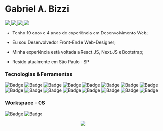 
# Gabriel A. Bizzi

<p align="left">
  <a href="https://www.linkedin.com/in/gabriel-bizzi">
    <img src="https://img.shields.io/badge/LinkedIn-0077B5?style=for-the-badge&logo=linkedin&logoColor=white" />
  </a>

  <a href="https://api.whatsapp.com/send?phone=5511993904809">
    <img src="https://img.shields.io/badge/WhatsApp-25D366?style=for-the-badge&logo=whatsapp&logoColor=white" />
  </a>
  
  <a href="mailto:blitzcorvinato@gmail.com?subject=Subject&body=Message">
    <img src="https://img.shields.io/badge/Gmail-D14836?style=for-the-badge&logo=gmail&logoColor=white" />
  </a>
  
  <a href="https://www.instagram.com/gabriel.bizzi/">
    <img src="https://img.shields.io/badge/Instagram-E4405F?style=for-the-badge&logo=instagram&logoColor=white" />
  </a>
</p>



   * Tenho 19 anos e 4 anos de experiência em Desenvolvimento Web;
   
   * Eu sou Desenvolvedor Front-End e Web-Designer;
   
   * Minha experiência está voltada a React.JS, Next.JS e Bootstrap;
   
   * Resido atualmente em São Paulo - SP

### Tecnologias & Ferramentas

![Badge](https://img.shields.io/badge/REACT.js-20232A?style=for-the-badge&logo=react)
![Badge](https://img.shields.io/badge/REACT_ROUTER-CA4245?style=for-the-badge&logo=react-router&logoColor=white)
![Badge](https://img.shields.io/badge/Node.js-43853D?style=for-the-badge&logo=node.js&logoColor=white)
![Badge](https://img.shields.io/badge/JavaScript-323330?style=for-the-badge&logo=javascript&logoColor=F7DF1E)
![Badge](https://img.shields.io/badge/TypeScript-3178C6?style=for-the-badge&logo=typescript&logoColor=white)
![Badge](https://img.shields.io/badge/Kotlin-0095D5?&style=for-the-badge&logo=kotlin&logoColor=white)
![Badge](https://img.shields.io/badge/MySQL-00000F?style=for-the-badge&logo=mysql&logoColor=white)
![Badge](https://img.shields.io/badge/SQLite-07405E?style=for-the-badge&logo=sqlite&logoColor=white)
![Badge](https://img.shields.io/badge/PHP-777bb4?style=for-the-badge&logo=php&logoColor=white)
![Badge](https://img.shields.io/badge/Wordpress-21759B?style=for-the-badge&logo=wordpress&logoColor=white)
![Badge](https://img.shields.io/badge/Bootstrap-7952b3?style=for-the-badge&logo=bootstrap&logoColor=white)
![Badge](https://img.shields.io/badge/Next.Js-000000?style=for-the-badge&logo=next.js&logoColor=white)
![Badge](https://img.shields.io/badge/Figma-f24e1e?style=for-the-badge&logo=figma&logoColor=white)
![Badge](https://img.shields.io/badge/Adobe_XD-ff61f6?style=for-the-badge&logo=adobe-xd&logoColor=white)
![Badge](https://img.shields.io/badge/Adobe_Photoshop-31a8ff?style=for-the-badge&logo=adobe-photoshop&logoColor=white)
![Badge](https://img.shields.io/badge/Microsoft_Office-D83B01?style=for-the-badge&logo=microsoft-office&logoColor=white)

### Workspace - OS

![Badge](https://img.shields.io/badge/Ubuntu_Budgie-20.04-6F02B5?style=for-the-badge&logo=ubuntu&logoColor=white)
![Badge](https://img.shields.io/badge/Intel-Core_i5_3th-00AAEF?style=for-the-badge&logo=intel&logoColor=white)

<p align="center">
  <img src="https://github-readme-stats.vercel.app/api?username=GabrielBizzi&&show_icons=true&title_color=ffffff&icon_color=31a8ff&text_color=e1e1e1&bg_color=262626" />
</p>
